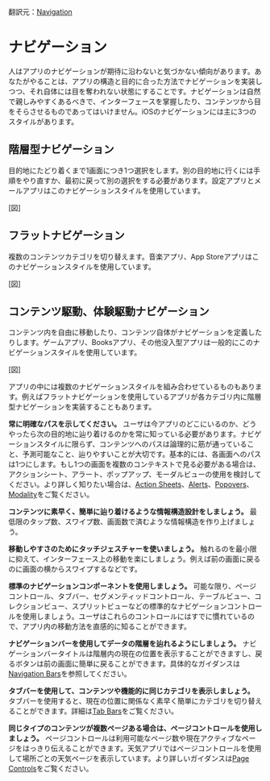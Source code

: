 翻訳元：[Navigation](https://developer.apple.com/design/human-interface-guidelines/ios/app-architecture/navigation/)

# ナビゲーション

人はアプリのナビゲーションが期待に沿わないと気づかない傾向があります。あなたがやることは、アプリの構造と目的に合った方法でナビゲーションを実装しつつ、それ自体には目を奪われない状態にすることです。ナビゲーションは自然で親しみやすくあるべきで、インターフェースを掌握したり、コンテンツから目をそらさせるものであってはいけません。iOSのナビゲーションには主に3つのスタイルがあります。

## 階層型ナビゲーション

目的地にたどり着くまで1画面につき1つ選択をします。別の目的地に行くには手順をやり直すか、最初に戻って別の選択をする必要があります。設定アプリとメールアプリはこのナビゲーションスタイルを使用しています。

[図]

## フラットナビゲーション

複数のコンテンツカテゴリを切り替えます。音楽アプリ、App Storeアプリはこのナビゲーションスタイルを使用しています。

[図]

## コンテンツ駆動、体験駆動ナビゲーション

コンテンツ内を自由に移動したり、コンテンツ自体がナビゲーションを定義したりします。ゲームアプリ、Booksアプリ、その他没入型アプリは一般的にこのナビゲーションスタイルを使用しています。

[図]

アプリの中には複数のナビゲーションスタイルを組み合わせているものもあります。例えばフラットナビゲーションを使用しているアプリが各カテゴリ内に階層型ナビゲーションを実装することもあります。

**常に明確なパスを示してください。** ユーザは今アプリのどこにいるのか、どうやったら次の目的地に辿り着けるのかを常に知っている必要があります。ナビゲーションスタイルに限らず、コンテンツへのパスは論理的に筋が通っていること、予測可能なこと、辿りやすいことが大切です。基本的には、各画面へのパスは1つにします。もし1つの画面を複数のコンテキストで見る必要がある場合は、アクションシート、アラート、ポップアップ、モーダルビューの使用を検討してください。より詳しく知りたい場合は、[Action Sheets](https://developer.apple.com/design/human-interface-guidelines/ios/views/action-sheets/)、[Alerts](https://developer.apple.com/design/human-interface-guidelines/ios/views/alerts/)、[Popovers](https://developer.apple.com/design/human-interface-guidelines/ios/views/popovers/)、[Modality](https://developer.apple.com/design/human-interface-guidelines/ios/app-architecture/modality/)をご覧ください。

**コンテンツに素早く、簡単に辿り着けるような情報構造設計をしましょう。** 最低限のタップ数、スワイプ数、画面数で済むような情報構造を作り上げましょう。

**移動しやすさのためにタッチジェスチャーを使いましょう。** 触れるのを最小限に抑えて、インターフェース上の移動を楽にしましょう。例えば前の画面に戻るのに画面の横からスワイプするなどです。

**標準のナビゲーションコンポーネントを使用しましょう。** 可能な限り、ページコントロール、タブバー、セグメンティッドコントロール、テーブルビュー、コレクションビュー、スプリットビューなどの標準的なナビゲーションコントロールを使用しましょう。ユーザはこれらのコントロールにはすでに慣れているので、アプリ内の移動方法を直感的に知ることができます。

**ナビゲーションバーを使用してデータの階層を辿れるようにしましょう。** ナビゲーションバータイトルは階層内の現在の位置を表示することができますし、戻るボタンは前の画面に簡単に戻ることができます。具体的なガイダンスは[Navigation Bars](https://developer.apple.com/design/human-interface-guidelines/ios/bars/navigation-bars/)を参照してください。

**タブバーを使用して、コンテンツや機能的に同じカテゴリを表示しましょう。** タブバーを使用すると、現在の位置に関係なく素早く簡単にカテゴリを切り替えることができます。詳細は[Tab Bars](https://developer.apple.com/design/human-interface-guidelines/ios/bars/tab-bars/)をご覧ください。

**同じタイプのコンテンツが複数ページある場合は、ページコントロールを使用しましょう。** ページコントロールは利用可能なページ数や現在アクティブなページをはっきり伝えることができます。天気アプリではページコントロールを使用して場所ごとの天気ページを表示しています。より詳しいガイダンスは[Page Controls](https://developer.apple.com/design/human-interface-guidelines/ios/controls/page-controls/)をご覧ください。